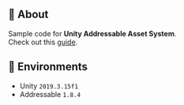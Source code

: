 ## :pencil: About
Sample code for **Unity Addressable Asset System**.  
Check out this [guide](https://gist.github.com/MeowKim/79796c1468872de6bf4b50f0bfb0ed41).  

## :pushpin: Environments
- Unity `2019.3.15f1`
- Addressable `1.8.4`
